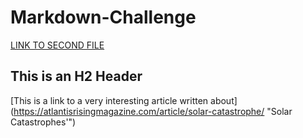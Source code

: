 # Markdown-Challenge
[LINK TO SECOND FILE](SecondFile.md)

## This is an H2 Header

[This is a link to a very interesting article written about] (https://atlantisrisingmagazine.com/article/solar-catastrophe/ "Solar Catastrophes'")
